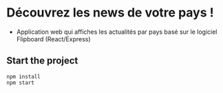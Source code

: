 # Découvrez les news de votre pays !

- Application web qui affiches les actualités par pays basé sur le logiciel Flipboard (React/Express)

## Start the project

```
npm install
npm start
```

